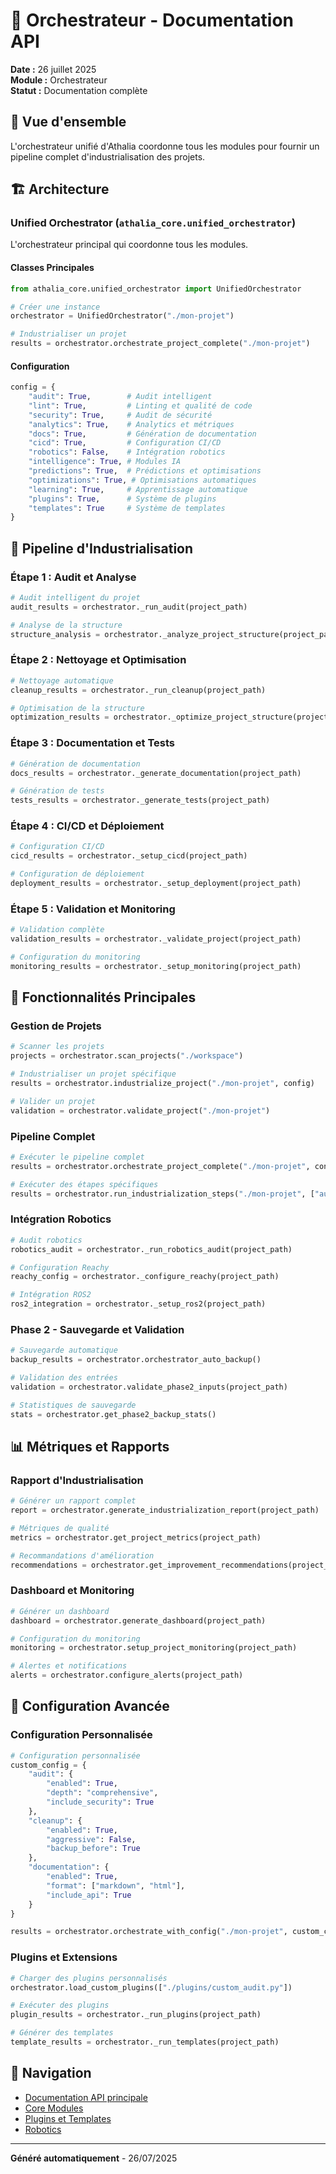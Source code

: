 # 🎼 Orchestrateur - Documentation API

**Date :** 26 juillet 2025  
**Module :** Orchestrateur  
**Statut :** Documentation complète

## 🎯 Vue d'ensemble

L'orchestrateur unifié d'Athalia coordonne tous les modules pour fournir un pipeline complet d'industrialisation des projets.

## 🏗️ Architecture

### **Unified Orchestrator** (`athalia_core.unified_orchestrator`)

L'orchestrateur principal qui coordonne tous les modules.

#### Classes Principales
```python
from athalia_core.unified_orchestrator import UnifiedOrchestrator

# Créer une instance
orchestrator = UnifiedOrchestrator("./mon-projet")

# Industrialiser un projet
results = orchestrator.orchestrate_project_complete("./mon-projet")
```

#### Configuration
```python
config = {
    "audit": True,        # Audit intelligent
    "lint": True,         # Linting et qualité de code
    "security": True,     # Audit de sécurité
    "analytics": True,    # Analytics et métriques
    "docs": True,         # Génération de documentation
    "cicd": True,         # Configuration CI/CD
    "robotics": False,    # Intégration robotics
    "intelligence": True, # Modules IA
    "predictions": True,  # Prédictions et optimisations
    "optimizations": True, # Optimisations automatiques
    "learning": True,     # Apprentissage automatique
    "plugins": True,      # Système de plugins
    "templates": True     # Système de templates
}
```

## 🔄 Pipeline d'Industrialisation

### **Étape 1 : Audit et Analyse**
```python
# Audit intelligent du projet
audit_results = orchestrator._run_audit(project_path)

# Analyse de la structure
structure_analysis = orchestrator._analyze_project_structure(project_path)
```

### **Étape 2 : Nettoyage et Optimisation**
```python
# Nettoyage automatique
cleanup_results = orchestrator._run_cleanup(project_path)

# Optimisation de la structure
optimization_results = orchestrator._optimize_project_structure(project_path)
```

### **Étape 3 : Documentation et Tests**
```python
# Génération de documentation
docs_results = orchestrator._generate_documentation(project_path)

# Génération de tests
tests_results = orchestrator._generate_tests(project_path)
```

### **Étape 4 : CI/CD et Déploiement**
```python
# Configuration CI/CD
cicd_results = orchestrator._setup_cicd(project_path)

# Configuration de déploiement
deployment_results = orchestrator._setup_deployment(project_path)
```

### **Étape 5 : Validation et Monitoring**
```python
# Validation complète
validation_results = orchestrator._validate_project(project_path)

# Configuration du monitoring
monitoring_results = orchestrator._setup_monitoring(project_path)
```

## 🎯 Fonctionnalités Principales

### **Gestion de Projets**
```python
# Scanner les projets
projects = orchestrator.scan_projects("./workspace")

# Industrialiser un projet spécifique
results = orchestrator.industrialize_project("./mon-projet", config)

# Valider un projet
validation = orchestrator.validate_project("./mon-projet")
```

### **Pipeline Complet**
```python
# Exécuter le pipeline complet
results = orchestrator.orchestrate_project_complete("./mon-projet", config)

# Exécuter des étapes spécifiques
results = orchestrator.run_industrialization_steps("./mon-projet", ["audit", "cleanup"])
```

### **Intégration Robotics**
```python
# Audit robotics
robotics_audit = orchestrator._run_robotics_audit(project_path)

# Configuration Reachy
reachy_config = orchestrator._configure_reachy(project_path)

# Intégration ROS2
ros2_integration = orchestrator._setup_ros2(project_path)
```

### **Phase 2 - Sauvegarde et Validation**
```python
# Sauvegarde automatique
backup_results = orchestrator.orchestrator_auto_backup()

# Validation des entrées
validation = orchestrator.validate_phase2_inputs(project_path)

# Statistiques de sauvegarde
stats = orchestrator.get_phase2_backup_stats()
```

## 📊 Métriques et Rapports

### **Rapport d'Industrialisation**
```python
# Générer un rapport complet
report = orchestrator.generate_industrialization_report(project_path)

# Métriques de qualité
metrics = orchestrator.get_project_metrics(project_path)

# Recommandations d'amélioration
recommendations = orchestrator.get_improvement_recommendations(project_path)
```

### **Dashboard et Monitoring**
```python
# Générer un dashboard
dashboard = orchestrator.generate_dashboard(project_path)

# Configuration du monitoring
monitoring = orchestrator.setup_project_monitoring(project_path)

# Alertes et notifications
alerts = orchestrator.configure_alerts(project_path)
```

## 🔧 Configuration Avancée

### **Configuration Personnalisée**
```python
# Configuration personnalisée
custom_config = {
    "audit": {
        "enabled": True,
        "depth": "comprehensive",
        "include_security": True
    },
    "cleanup": {
        "enabled": True,
        "aggressive": False,
        "backup_before": True
    },
    "documentation": {
        "enabled": True,
        "format": ["markdown", "html"],
        "include_api": True
    }
}

results = orchestrator.orchestrate_with_config("./mon-projet", custom_config)
```

### **Plugins et Extensions**
```python
# Charger des plugins personnalisés
orchestrator.load_custom_plugins(["./plugins/custom_audit.py"])

# Exécuter des plugins
plugin_results = orchestrator._run_plugins(project_path)

# Générer des templates
template_results = orchestrator._run_templates(project_path)
```

## 🔗 Navigation

- [Documentation API principale](README.md)
- [Core Modules](core_modules.md)
- [Plugins et Templates](plugins.md)
- [Robotics](robotics.md)

---

**Généré automatiquement** - 26/07/2025


